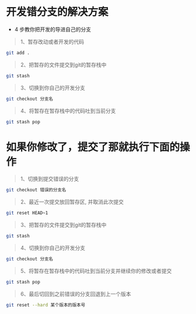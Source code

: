 # 开发错分支的解决方案
* 4 步教你把开发的导进自己的分支
> 1、暂存改动或者开发的代码
```bash
git add .
```
> 2、把暂存的文件提交到git的暂存栈中
```bash
git stash
```
> 3、切换到你自己的开发分支
```bash
git checkout 分支名
```
> 4、将暂存在暂存栈中的代码吐到当前分支
```bash
git stash pop
```
# 如果你修改了，提交了那就执行下面的操作
> 1、切换到提交错误的分支
```bash
git checkout 错误的分支名
```
> 2、最近一次提交放回暂存区, 并取消此次提交
```bash
git reset HEAD~1
```
> 3、把暂存的文件提交到git的暂存栈中
```bash
git stash
```
> 4、切换到你自己的开发分支
```bash
git checkout 分支名
```
> 5、将暂存在暂存栈中的代码吐到当前分支并继续你的修改或者提交
```bash
git stash pop
```
> 6、最后切回到之前错误的分支回退到上一个版本
```bash
git reset --hard 某个版本的版本号
```

